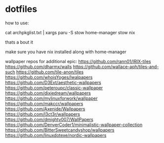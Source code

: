 # dotfiles


how to use:


cat archpkglist.txt | xargs paru -S 
stow home-manager
stow nix

thats a bout it

make sure you have nix installed along with home-manager


wallpaper repos for additional epic:
https://github.com/rann01/IRIX-tiles
https://github.com/dharmx/walls
https://github.com/wallace-aph/tiles-and-such
https://github.com/tile-anon/tiles
https://github.com/whoisYoges/lwalpapers
https://github.com/D3Ext/aesthetic-wallpapers
https://github.com/peteroupc/classic-wallpaper
https://github.com/dixiedream/wallpapers
https://github.com/mylinuxforwork/wallpaper
https://github.com/makccr/wallpapers
https://github.com/Axenide/Wallpapers
https://github.com/l3ct3r/wallpapers
https://github.com/dmighty007/WallPapers
https://github.com/DenverCoder1/minimalistic-wallpaper-collection
https://github.com/BitterSweetcandyshop/wallpapers
https://github.com/linuxdotexe/nordic-wallpapers
